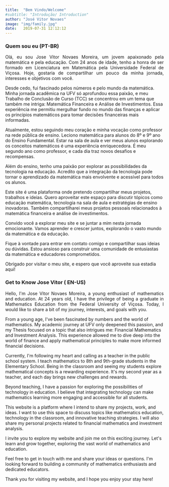 ```yaml
---
title:  "Bem Vindo/Welcome"
#subtitle: "Introdução/ Introduction"
author: "José Vitor Novaes"
image: "img/family.jpg"
date:   2019-07-31 12:12:12
---
```


### Quem sou eu (PT-BR)

<p style="text-align: justify;">
Olá, eu sou Jose Vitor Novaes Moreira, um jovem apaixonado pela matemática e pela educação. Com 24 anos de idade, tenho a honra de ser formado em Licenciatura em Matemática pela Universidade Federal de Viçosa. Hoje, gostaria de compartilhar um pouco da minha jornada, interesses e objetivos com você.



Desde cedo, fui fascinado pelos números e pelo mundo da matemática. Minha jornada acadêmica na UFV só aprofundou essa paixão, e meu Trabalho de Conclusão de Curso (TCC) se concentrou em um tema que também me intriga: Matemática Financeira e Análise de Investimentos. Essa experiência me permitiu mergulhar fundo no mundo das finanças e aplicar os princípios matemáticos para tomar decisões financeiras mais informadas.



Atualmente, estou seguindo meu coração e minha vocação como professor na rede pública de ensino. Leciono matemática para alunos do 8º e 9º ano do Ensino Fundamental. Estar na sala de aula e ver meus alunos explorando os conceitos matemáticos é uma experiência enriquecedora. É meu segundo ano como professor, e cada dia traz novos desafios e recompensas.



Além do ensino, tenho uma paixão por explorar as possibilidades da tecnologia na educação. Acredito que a integração da tecnologia pode tornar o aprendizado da matemática mais envolvente e acessível para todos os alunos.



Este site é uma plataforma onde pretendo compartilhar meus projetos, trabalhos e ideias. Quero aproveitar este espaço para discutir tópicos como educação matemática, tecnologia na sala de aula e estratégias de ensino inovadoras. Também compartilharei meus projetos pessoais relacionados à matemática financeira e análise de investimentos.



Convido você a explorar meu site e se juntar a mim nesta jornada emocionante. Vamos aprender e crescer juntos, explorando o vasto mundo da matemática e da educação.

Fique à vontade para entrar em contato comigo e compartilhar suas ideias ou dúvidas. Estou ansioso para construir uma comunidade de entusiastas da matemática e educadores comprometidos.



Obrigado por visitar o meu site, e espero que você aproveite sua estadia aqui!



### Get to Know Jose Vitor ( EN-US)

<p style="text-align: justify;">
Hello, I'm Jose Vitor Novaes Moreira, a young enthusiast of mathematics and education. At 24 years old, I have the privilege of being a graduate in Mathematics Education from the Federal University of Viçosa. Today, I would like to share a bit of my journey, interests, and goals with you.



From a young age, I've been fascinated by numbers and the world of mathematics. My academic journey at UFV only deepened this passion, and my Thesis focused on a topic that also intrigues me: Financial Mathematics and Investment Analysis. This experience allowed me to dive deep into the world of finance and apply mathematical principles to make more informed financial decisions.



Currently, I'm following my heart and calling as a teacher in the public school system. I teach mathematics to 8th and 9th-grade students in the Elementary School. Being in the classroom and seeing my students explore mathematical concepts is a rewarding experience. It's my second year as a teacher, and each day brings new challenges and rewards.



Beyond teaching, I have a passion for exploring the possibilities of technology in education. I believe that integrating technology can make mathematics learning more engaging and accessible for all students.



This website is a platform where I intend to share my projects, work, and ideas. I want to use this space to discuss topics like mathematics education, technology in the classroom, and innovative teaching strategies. I will also share my personal projects related to financial mathematics and investment analysis.



I invite you to explore my website and join me on this exciting journey. Let's learn and grow together, exploring the vast world of mathematics and education.



Feel free to get in touch with me and share your ideas or questions. I'm looking forward to building a community of mathematics enthusiasts and dedicated educators.



Thank you for visiting my website, and I hope you enjoy your stay here!



